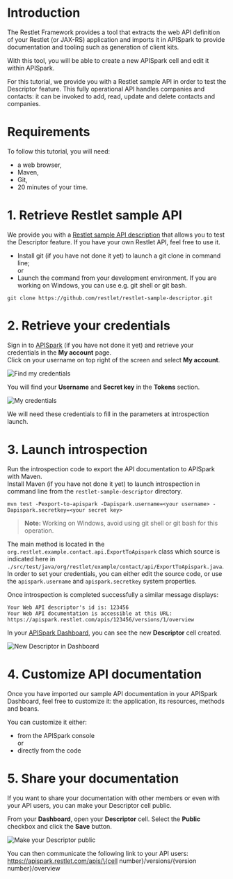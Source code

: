 # Introduction

The Restlet Framework provides a tool that extracts the web API definition of your Restlet (or JAX-RS) application and imports it in APISpark to provide documentation and tooling such as generation of client kits.

With this tool, you will be able to create a new APISpark cell and edit it within APISpark.

<!--By running the tool again, you will be able to synchronize web API changes initiated from your API's code.
-->

For this tutorial, we provide you with a Restlet sample API in order to test the Descriptor feature. This fully operational API handles companies and contacts: it can be invoked to add, read, update and delete contacts and companies.

# Requirements

To follow this tutorial, you will need:

* a web browser,
* Maven,
* Git,  
* 20 minutes of your time.

# 1. Retrieve Restlet sample API
We provide you with a <a href="https://github.com/restlet/restlet-sample-descriptor" target="_blank">Restlet sample API description</a> that allows you to test the Descriptor feature. If you have your own Restlet API, feel free to use it.  

- Install git (if you have not done it yet) to launch a git clone in command line;  
or
- Launch the command from your development environment. If you are working on Windows, you can use e.g. git shell or git bash.

```git clone https://github.com/restlet/restlet-sample-descriptor.git```

# 2. Retrieve your credentials
Sign in to [APISpark](https://apispark.restlet.com) (if you have not done it yet) and retrieve your credentials in the **My account** page.  
Click on your username on top right of the screen and select **My account**.

![Find my credentials](images/find-my-credentials.jpg "Find my credentials")

You will find your **Username** and **Secret key** in the **Tokens** section.  

![My credentials](images/my-credentials.jpg "My credentials")

We will need these credentials to fill in the parameters at introspection launch.

# 3. Launch introspection
Run the introspection code to export the API documentation to APISpark with Maven.  
Install Maven (if you have not done it yet) to launch introspection in command line from the `restlet-sample-descriptor` directory.

```mvn test -Pexport-to-apispark -Dapispark.username=<your username> -Dapispark.secretkey=<your secret key>```

>**Note:** Working on Windows, avoid using git shell or git bash for this operation.

The main method is located in the ```org.restlet.example.contact.api.ExportToApispark``` class which source is indicated here in ```./src/test/java/org/restlet/example/contact/api/ExportToApispark.java```. In order to set your credentials, you can either edit the source code, or use the ```apispark.username``` and ```apispark.secretkey``` system properties.

Once introspection is completed successfully a similar message displays:

```
Your Web API descriptor's id is: 123456
Your Web API documentation is accessible at this URL: https://apispark.restlet.com/apis/123456/versions/1/overview
```

In your <a href="https://apispark.restlet.com/dashboard" target="_blank">APISpark Dashboard</a>, you can see the new **Descriptor** cell created.

![New Descriptor in Dashboard](images/descriptor-cell-in-dashboard.jpg "New Descriptor in Dashboard")

<!--Change Proposal for Launch Introspection part:

a) Compile your own code (your Maven project will retrieve all the dependencies including the introspector's)

b) Launch introspection with the following parameters:

- your username (-u)
- your password (-p)
- the name of your own class

java -cp "/path/to/your/lib/*" org.restlet.ext.apispark.Introspector -u {your username} -p {your password} {your class}

e.g. java -cp "/path/to/your/lib/*" org.restlet.ext.apispark.Introspector -u 55955e02-0e99-47f8 -p 6f3ee88e-8405-44c8 org.restlet.api.MyContacts

>**Note:** The "org.restlet.ext.apispark.Introspector" class is the entry point.

-->


# 4. Customize API documentation
Once you have imported our sample API documentation in your APISpark Dashboard, feel free to customize it: the application, its resources, methods and beans.

You can customize it either:  
- from the APISpark console  
or  
- directly from the code  

<!--
Here are key places to customize the documentation from the code:

- general characteristics fof the API from the ```ContactsApplication``` class.
- *Resources* are described by their interface in the ```org.restlet.example.contact.api.resource``` package.
- *Exceptions* are serialized in the ```org.restlet.example.contact.api.core.exception``` package.

## Customize the Application
In the constructor: ```setName``` and ```setDescription```

## Customize Resources

### thanks to Restlet Framework
In the constructor: ```setName``` and ```setDescription```

### thanks to Swagger annotations
Use the ```@Api``` annotation either on the annotated interface, or in the implementation class:
```@Api(value = "Companies", description = "Company list resource")```

## Customize Methods

### thanks to Swagger annotations
Use the ```@ApiOperation``` annotation:
```@ApiOperation(value = "list the companies", tags = "company")```

Use the ```@ApiResponses``` annotation, only for online Swagger documentation. Status and representation are deduced from the signature of the method:  

```
    @ApiResponses({
            @ApiResponse(code = 200, message = "the added company"),
            @ApiResponse(code = 422, message = "company not valid", response = BadEntityException.class)
    })
```

## Customize Beans

### thanks to Jackson annotations

You can customize a bean with Jackson annotations in order to control serialization/documentation (only if you leverage the Jackson extension).

Use the ```@JsonInclude(JsonInclude.Include.NON_EMPTY)``` annotation to exclude empty or null attributes (cf class ```BadEntityException```).

Use the ```@JsonRootName``` annotation: it defines the name of the root element of the Json (cf class ```CompanyList```).

Use the ```@JsonProperty``` annotation: the name of the property in the serialized representation (cf class ```Company```).

Use the ```@JacksonXmlRootElement``` annotation: in the XML representation, it sets the name of the root element.

Use the ```@JacksonXmlElementWrapper``` annotation: in the XML representation, the "tags" attribute is wrapped inside a "tags" element (cf class ```CompanyList```).

Use the ```@JacksonXmlProperty``` annotation: in the XML representation, any "Tag" element is marked as "tag" instead of "tags" (cf class ```CompanyList```).
Customize a bean thanks to Swagger annotations in order to control the documentation of the bean
Use the ```@ApiModelProperty``` annotation: the description of the annotated field.





Here is a list of sample commands available:

## List of companies in distinct formats

```
curl http://localhost:8000/companies  
curl http://localhost:8000/companies -H 'accept: application/xml'  
curl http://localhost:8000/companies -H 'accept: application/x-yaml'  
curl http://localhost:8000/companies?media=yaml'
```

## Representation of a company in distinct formats

```
curl http://localhost:8000/companies/1  
curl http://localhost:8000/companies/1?media=xml'  
curl http://localhost:8000/companies/1 -H 'accept: application/x-yaml'
```

## List of contacts in distinct formats

```
curl http://localhost:8000/contacts  
curl http://localhost:8000/contacts?media=xml'  
curl http://localhost:8000/contacts -H 'accept: application/x-yaml'
```

## Representation of a contact in distinct formats

```
curl http://localhost:8000/contacts/1  
curl http://localhost:8000/contacts/1 -H 'accept: application/xml'  
curl http://localhost:8000/contacts/1?media=yaml'
```

## Swagger 1 documentation, available in Swagger UI

```
curl http://localhost:8000/api-docs  
curl http://localhost:8000/api-docs/companies  
curl http://localhost:8000/api-docs/contacts
```

## Swagger 2.0 documentation, available in Swagger UI

```
curl http://localhost:8000/swagger.json
```
-->

<!-- Test your API
You can then test your API from your web browser or from tools such as the Chrome extensions [POSTMAN](https://chrome.google.com/webstore/detail/postman-rest-client/fdmmgilgnpjigdojojpjoooidkmcomcm?utm_source=chrome-ntp-icon) and [DHC](http://sprintapi.com/dhcs.html) that provide a graphical user interface to perform HTTP calls.
-->

# 5. Share your documentation
If you want to share your documentation with other members or even with your API users, you can make your Descriptor cell public.

From your **Dashboard**, open your **Descriptor** cell. Select the **Public** checkbox and click the **Save** button.

![Make your Descriptor public](images/make-descriptor-public.jpg "Make your Descriptor public")

You can then communicate the following link to your API users: https://apispark.restlet.com/apis/\{cell number\}/versions/\{version number\}/overview
